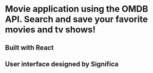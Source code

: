 # Movie application using the OMDB API. Search and save your favorite movies and tv shows!

## Built with React

## User interface designed by Significa
